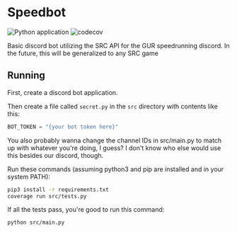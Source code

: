 # Speedbot

![Python application](https://github.com/cyclowns/speedbot/workflows/Python%20application/badge.svg) ![codecov](https://codecov.io/gh/cyclowns/speedbot/branch/master/graph/badge.svg)

Basic discord bot utilizing the SRC API for the GUR speedrunning discord. In the future, this will be generalized to any SRC game

## Running

First, create a discord bot application.

Then create a file called `secret.py` in the `src` directory with contents like this:

```python
BOT_TOKEN = "{your bot token here}"
```

You also probably wanna change the channel IDs in src/main.py to match up with whatever you're doing, I guess? I don't know who else would use this besides our discord, though.

Run these commands (assuming python3 and pip are installed and in your system PATH):

```sh
pip3 install -r requirements.txt
coverage run src/tests.py
```

If all the tests pass, you're good to run this command:

```sh
python src/main.py
```
